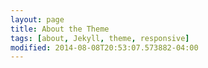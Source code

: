 ```yaml
---
layout: page
title: About the Theme
tags: [about, Jekyll, theme, responsive]
modified: 2014-08-08T20:53:07.573882-04:00
---
```

